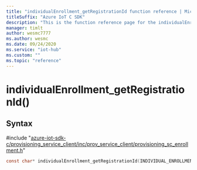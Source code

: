 ```yaml
---                             
title: "individualEnrollment_getRegistrationId function reference | Microsoft Docs" 
titleSuffix: "Azure IoT C SDK"            
description: "This is the function reference page for the individualEnrollment_getRegistrationId() function in the Azure IoT C SDK. This SDK is used with Azure IoT Hub and Azure IoT Hub Device Provisioning Service"            
manager: timlt                 
author: wesmc7777              
ms.author: wesmc               
ms.date: 09/24/2020                    
ms.service: "iot-hub"             
ms.custom: ""                
ms.topic: "reference"        
---                            
```


# individualEnrollment_getRegistrationId()

## Syntax

\#include "[azure-iot-sdk-c/provisioning_service_client/inc/prov_service_client/provisioning_sc_enrollment.h](../provisioning-sc-enrollment-h.md)"  
```C
const char* individualEnrollment_getRegistrationId(INDIVIDUAL_ENROLLMENT_HANDLE  enrollment);
```

